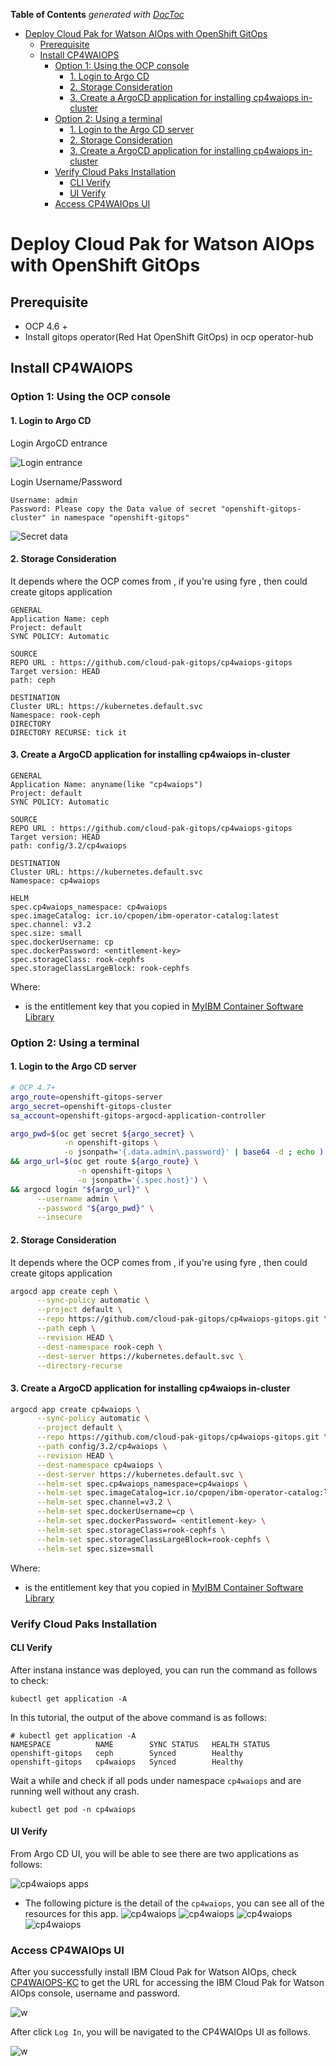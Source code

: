 <!-- START doctoc generated TOC please keep comment here to allow auto update -->
<!-- DON'T EDIT THIS SECTION, INSTEAD RE-RUN doctoc TO UPDATE -->
**Table of Contents**  *generated with [DocToc](https://github.com/thlorenz/doctoc)*

- [Deploy Cloud Pak for Watson AIOps with OpenShift GitOps](#deploy-cloud-pak-for-watson-aiops-with-openshift-gitops)
  - [Prerequisite](#prerequisite)
  - [Install CP4WAIOPS](#install-cp4waiops)
    - [Option 1: Using the OCP console](#option-1-using-the-ocp-console)
      - [1. Login to Argo CD](#1-login-to-argo-cd)
      - [2. Storage Consideration](#2-storage-consideration)
      - [3. Create a ArgoCD application for installing cp4waiops in-cluster](#3-create-a-argocd-application-for-installing-cp4waiops-in-cluster)
    - [Option 2: Using a terminal](#option-2-using-a-terminal)
      - [1. Login to the Argo CD server](#1-login-to-the-argo-cd-server)
      - [2. Storage Consideration](#2-storage-consideration-1)
      - [3. Create a ArgoCD application for installing cp4waiops in-cluster](#3-create-a-argocd-application-for-installing-cp4waiops-in-cluster-1)
    - [Verify Cloud Paks Installation](#verify-cloud-paks-installation)
      - [CLI Verify](#cli-verify)
      - [UI Verify](#ui-verify)
    - [Access CP4WAIOps UI](#access-cp4waiops-ui)

<!-- END doctoc generated TOC please keep comment here to allow auto update -->

# Deploy Cloud Pak for Watson AIOps with OpenShift GitOps

## Prerequisite

- OCP 4.6 + 
- Install gitops operator(Red Hat OpenShift GitOps) in ocp operator-hub

## Install CP4WAIOPS

### Option 1: Using the OCP console

#### 1. Login to Argo CD

Login ArgoCD entrance

![Login entrance](./images/ArgoCD-Interface.png)   

Login Username/Password
```
Username: admin  
Password: Please copy the Data value of secret "openshift-gitops-cluster" in namespace "openshift-gitops"
```

![Secret data](./images/login-argocd-user-pass.png) 

#### 2. Storage Consideration

It depends where the OCP comes from , if you're using fyre , then could create gitops application

```
GENERAL
Application Name: ceph
Project: default
SYNC POLICY: Automatic

SOURCE
REPO URL : https://github.com/cloud-pak-gitops/cp4waiops-gitops
Target version: HEAD
path: ceph

DESTINATION
Cluster URL: https://kubernetes.default.svc
Namespace: rook-ceph
DIRECTORY
DIRECTORY RECURSE: tick it
```

#### 3. Create a ArgoCD application for installing cp4waiops in-cluster

```
GENERAL
Application Name: anyname(like "cp4waiops")
Project: default
SYNC POLICY: Automatic

SOURCE
REPO URL : https://github.com/cloud-pak-gitops/cp4waiops-gitops
Target version: HEAD
path: config/3.2/cp4waiops

DESTINATION
Cluster URL: https://kubernetes.default.svc
Namespace: cp4waiops

HELM
spec.cp4waiops_namespace: cp4waiops
spec.imageCatalog: icr.io/cpopen/ibm-operator-catalog:latest
spec.channel: v3.2
spec.size: small
spec.dockerUsername: cp
spec.dockerPassword: <entitlement-key>
spec.storageClass: rook-cephfs
spec.storageClassLargeBlock: rook-cephfs
```

Where:

- <entitlement-key> is the entitlement key that you copied in [MyIBM Container Software Library](https://myibm.ibm.com/products-services/containerlibrary)

### Option 2: Using a terminal

#### 1. Login to the Argo CD server

   ```sh
   # OCP 4.7+
   argo_route=openshift-gitops-server
   argo_secret=openshift-gitops-cluster
   sa_account=openshift-gitops-argocd-application-controller

   argo_pwd=$(oc get secret ${argo_secret} \
               -n openshift-gitops \
               -o jsonpath='{.data.admin\.password}' | base64 -d ; echo ) \
   && argo_url=$(oc get route ${argo_route} \
                  -n openshift-gitops \
                  -o jsonpath='{.spec.host}') \
   && argocd login "${argo_url}" \
         --username admin \
         --password "${argo_pwd}" \
         --insecure
   ```

#### 2. Storage Consideration

It depends where the OCP comes from , if you're using fyre , then could create gitops application

  ```sh
  argocd app create ceph \
        --sync-policy automatic \
        --project default \
        --repo https://github.com/cloud-pak-gitops/cp4waiops-gitops.git \
        --path ceph \
        --revision HEAD \
        --dest-namespace rook-ceph \
        --dest-server https://kubernetes.default.svc \
        --directory-recurse
  ```

#### 3. Create a ArgoCD application for installing cp4waiops in-cluster

  ```sh
  argocd app create cp4waiops \
        --sync-policy automatic \
        --project default \
        --repo https://github.com/cloud-pak-gitops/cp4waiops-gitops.git \
        --path config/3.2/cp4waiops \
        --revision HEAD \
        --dest-namespace cp4waiops \
        --dest-server https://kubernetes.default.svc \
        --helm-set spec.cp4waiops_namespace=cp4waiops \
        --helm-set spec.imageCatalog=icr.io/cpopen/ibm-operator-catalog:latest \
        --helm-set spec.channel=v3.2 \
        --helm-set spec.dockerUsername=cp \
        --helm-set spec.dockerPassword= <entitlement-key> \
        --helm-set spec.storageClass=rook-cephfs \
        --helm-set spec.storageClassLargeBlock=rook-cephfs \
        --helm-set spec.size=small
  ```

Where:

- <entitlement-key> is the entitlement key that you copied in [MyIBM Container Software Library](https://myibm.ibm.com/products-services/containerlibrary)

### Verify Cloud Paks Installation

#### CLI Verify

After instana instance was deployed, you can run the command as follows to check:

```
kubectl get application -A
```

In this tutorial, the output of the above command is as follows:

```console
# kubectl get application -A
NAMESPACE          NAME        SYNC STATUS   HEALTH STATUS
openshift-gitops   ceph        Synced        Healthy
openshift-gitops   cp4waiops   Synced        Healthy
```

Wait a while and check if all pods under namespace `cp4waiops` and are running well without any crash.

```
kubectl get pod -n cp4waiops
```

#### UI Verify

From Argo CD UI, you will be able to see there are two applications as follows:

![cp4waiops apps](images/ocp-cp4waiops-32.png)

- The following picture is the detail of the `cp4waiops`, you can see all of the resources for this app.
![cp4waiops](images/ocp-cp4waiops-32-1.png)
![cp4waiops](images/ocp-cp4waiops-32-2.png)
![cp4waiops](images/ocp-cp4waiops-32-3.png)
![cp4waiops](images/ocp-cp4waiops-32-4.png)

### Access CP4WAIOps UI

After you successfully install IBM Cloud Pak for Watson AIOps, check [CP4WAIOPS-KC](https://www.ibm.com/docs/en/cloud-paks/cloud-pak-watson-aiops/3.2.0?topic=installation-installing-online-offline#console) to get the URL for accessing the IBM Cloud Pak for Watson AIOps console, username and password.

![w](images/waiops-login.png)

After click `Log In`, you will be navigated to the CP4WAIOps UI as follows.

![w](images/waiops-dashbord.png)